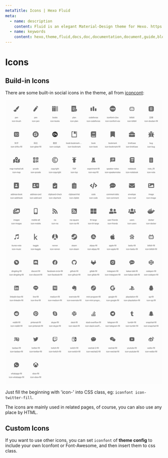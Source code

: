 ```yaml
---
metaTitle: Icons | Hexo Fluid
meta:
  - name: description
    content: Fluid is an elegant Material-Design theme for Hexo. https://github.com/fluid-dev/hexo-theme-fluid
  - name: keywords
    content: hexo,theme,fluid,docs,doc,documentation,document,guide,blog,post,article
---
```


<Adsense :data-ad-client=$themeConfig.ads.client :data-ad-slot=$themeConfig.ads.slot is-new-ads-code="yes" class="side-ads"></Adsense>

# Icons

## Build-in Icons

There are some built-in social icons in the theme, all from [iconcont](https://www.iconcont.cn/):

![icons](../../.vuepress/public/iconfont.png)

Just fill the beginning with 'icon-' into CSS class, eg: `iconfont icon-twitter-fill`.

The icons are mainly used in related pages, of course, you can also use any place by HTML. 

<InArticleAdsense :data-ad-client=$themeConfig.ads.client :data-ad-slot=$themeConfig.ads.inSlot is-new-ads-code="yes"></InArticleAdsense>

## Custom Icons

If you want to use other icons, you can set `iconfont` of **theme config** to include your own Iconfont or Font-Awesome, and then insert them to css class.
